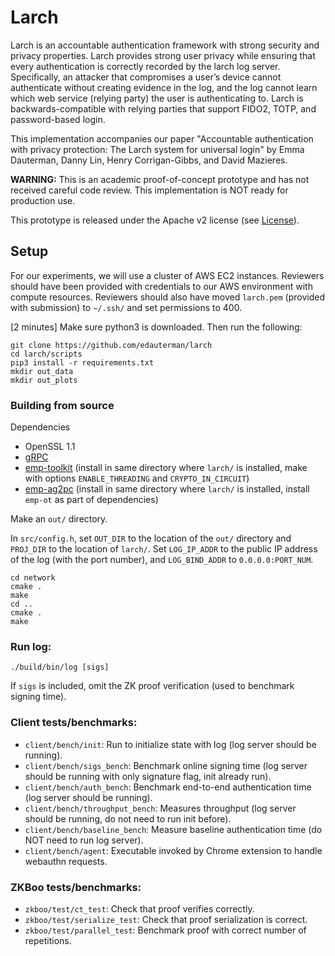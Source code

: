 # Larch

Larch is an accountable authentication framework with strong security and privacy properties. Larch provides strong user privacy while ensuring that every authentication is correctly recorded by the larch log server. Specifically, an attacker that compromises a user’s device cannot authenticate without creating evidence in the log, and the log cannot learn which web service (relying party) the user is authenticating to. Larch is backwards-compatible with relying parties that support FIDO2, TOTP, and password-based login.

This implementation accompanies our paper "Accountable authentication with privacy protection: The Larch system for universal login" by Emma Dauterman, Danny Lin, Henry Corrigan-Gibbs, and David Mazieres.

**WARNING:** This is an academic proof-of-concept prototype and has not received careful code review. This implementation is NOT ready for production use.

This prototype is released under the Apache v2 license (see [License](https://github.com/edauterman/larch/LICENSE)).

## Setup

For our experiments, we will use a cluster of AWS EC2 instances. Reviewers should have been provided with credentials to our AWS environment with compute resources. Reviewers should also have moved `larch.pem` (provided with submission) to `~/.ssh/` and set permissions to 400.

[2 minutes] Make sure python3 is downloaded. Then run the following:
```
git clone https://github.com/edauterman/larch
cd larch/scripts
pip3 install -r requirements.txt
mkdir out_data
mkdir out_plots

```


### Building from source
Dependencies
* OpenSSL 1.1
* [gRPC](https://grpc.io/docs/languages/cpp/quickstart/)
* [emp-toolkit](https://github.com/emp-toolkit) (install in same directory where `larch/` is installed, make with options `ENABLE_THREADING` and `CRYPTO_IN_CIRCUIT`)
* [emp-ag2pc](https://github.com/emp-toolkit/emp-ag2pc) (install in same directory where `larch/` is installed, install `emp-ot` as part of dependencies)

Make an `out/` directory.

In `src/config.h`, set `OUT_DIR` to the location of the `out/` directory and `PROJ_DIR` to the location of `larch/`.
Set `LOG_IP_ADDR` to the public IP address of the log (with the port number), and `LOG_BIND_ADDR` to `0.0.0.0:PORT_NUM`.

```
cd network
cmake .
make
cd ..
cmake .
make
```

### Run log:
```
./build/bin/log [sigs]
```
If `sigs` is included, omit the ZK proof verification (used to benchmark signing time).

### Client tests/benchmarks:
* `client/bench/init`: Run to initialize state with log (log server should be running).
* `client/bench/sigs_bench`: Benchmark online signing time (log server should be running with only signature flag, init already run).
* `client/bench/auth_bench`: Benchmark end-to-end authentication time (log server should be running).
* `client/bench/throughput_bench`: Measures throughput (log server should be running, do not need to run init before).
* `client/bench/baseline_bench`: Measure baseline authentication time (do NOT need to run log server).
* `client/bench/agent`: Executable invoked by Chrome extension to handle webauthn requests.

### ZKBoo tests/benchmarks:
* `zkboo/test/ct_test`: Check that proof verifies correctly.
* `zkboo/test/serialize_test`: Check that proof serialization is correct.
* `zkboo/test/parallel_test`: Benchmark proof with correct number of repetitions.

